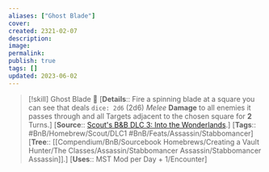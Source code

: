 ```yaml
---
aliases: ["Ghost Blade"]
cover: 
created: 2321-02-07
description: 
image: 
permalink: 
publish: true
tags: []
updated: 2023-06-02
---
```


> [!skill] Ghost Blade 🍻
> [**Details**:: Fire a spinning blade at a square you can see that deals `dice: 2d6` (2d6) *Melee* **Damage** to all enemies it passes through and all Targets adjacent to the chosen square for **2** Turns.]
> [**Source**:: [Scout's B&B DLC 3: Into the Wonderlands](https://docs.google.com/document/d/1MLOgrWwcLNTnP9PuXrKiLImy7SUh4hXO8arVUAlmdp0/edit).]
> [**Tags**:: #BnB/Homebrew/Scout/DLC1  #BnB/Feats/Assassin/Stabbomancer]
> [**Tree**:: [[Compendium/BnB/Sourcebook Homebrews/Creating a Vault Hunter/The Classes/Assassin/Stabbomancer Assassin/Stabbomancer Assassin]].]
> [**Uses**::  MST Mod per Day + 1/Encounter]

